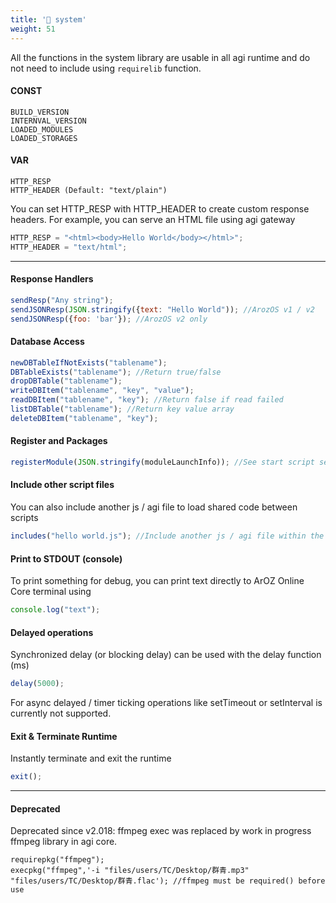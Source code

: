 ```yaml
---
title: '🔸 system'
weight: 51
---
```


All the functions in the system library are usable in all agi runtime and do not need to include using ```requirelib``` function.

#### CONST

```
BUILD_VERSION
INTERNVAL_VERSION
LOADED_MODULES
LOADED_STORAGES
```

#### VAR

```
HTTP_RESP
HTTP_HEADER (Default: "text/plain")
```

You can set HTTP_RESP with HTTP_HEADER to create custom response headers.
For example, you can serve an HTML file using agi gateway

```javascript
HTTP_RESP = "<html><body>Hello World</body></html>";
HTTP_HEADER = "text/html";
```

------

#### Response Handlers

```javascript
sendResp("Any string");
sendJSONResp(JSON.stringify({text: "Hello World")); //ArozOS v1 / v2
sendJSONResp({foo: 'bar'}); //ArozOS v2 only
```

#### Database Access

```javascript
newDBTableIfNotExists("tablename");
DBTableExists("tablename"); //Return true/false
dropDBTable("tablename");
writeDBItem("tablename", "key", "value");
readDBItem("tablename", "key"); //Return false if read failed
listDBTable("tablename"); //Return key value array
deleteDBItem("tablename", "key");
```

#### Register and Packages

```javascript
registerModule(JSON.stringify(moduleLaunchInfo)); //See start script sections for examples
```

#### Include other script files

You can also include another js / agi file to load shared code between scripts

```js
includes("hello world.js"); //Include another js / agi file within the current running one, return false if failed
```

#### Print to STDOUT (console)

To print something for debug, you can print text directly to ArOZ Online Core terminal using

```js
console.log("text");
```

#### Delayed operations

Synchronized delay (or blocking delay) can be used with the delay function (ms)

```js
delay(5000);
```

For async delayed / timer ticking operations like setTimeout or setInterval is currently not supported.

#### Exit & Terminate Runtime

Instantly terminate and exit the runtime

```js
exit();
```

------

#### Deprecated

Deprecated since v2.018: ffmpeg exec was replaced by work in progress ffmpeg library in agi core.

```
requirepkg("ffmpeg");
execpkg("ffmpeg",'-i "files/users/TC/Desktop/群青.mp3" "files/users/TC/Desktop/群青.flac'); //ffmpeg must be required() before use
```

